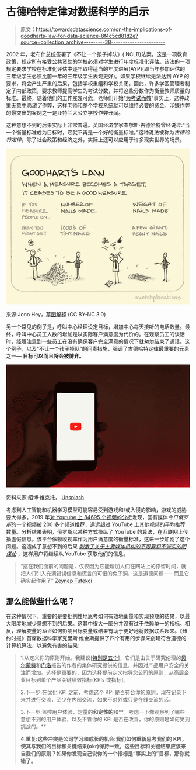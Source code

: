 # 古德哈特定律对数据科学的启示

> 原文：<https://towardsdatascience.com/on-the-implications-of-goodharts-law-for-data-science-8f4c5cd81d2e?source=collection_archive---------38----------------------->

2002 年，老布什总统签署了《不让一个孩子掉队》( NCLB)法案，这是一项教育政策，规定所有接受公共资助的学校必须对学生进行年度标准化评估。该法的一项规定要求学校在标准化评估中逐年取得适当的年度进展(AYP)(即当年参加评估的三年级学生必须比前一年的三年级学生表现更好)。如果学校继续无法达到 AYP 的要求，将会产生严重的后果，包括学校重组和学校关闭。因此，许多学区管理者制定了内部政策，要求教师提高学生的考试分数，并将这些分数作为衡量教师质量的标准。最终，随着他们的工作岌岌可危，老师们开始“[为考试而教](https://www.chalk.com/resources/teaching-to-the-test-vs-testing-what-you-teach-mastery-based-evaluations/)”事实上，这种政策无意中*刺激了*作弊，这样老师和整个学校系统就可以维持必要的资金。涉嫌作弊的最突出的案例之一是亚特兰大公立学校作弊丑闻。

这种意想不到的后果实际上非常普遍。英国经济学家查尔斯·古德哈特曾经说过:“当一个衡量标准成为目标时，它就不再是一个好的衡量标准。”这种说法被称为*古德哈特定律*，除了社会政策和经济之外，实际上还可以应用于许多现实世界的场景。

![](img/d19bb58bca2b776a828e5fac23364af7.png)

来源:Jono Hey，[草图解释](https://www.sketchplanations.com/post/167369765942/goodharts-law-when-a-measure-becomes-a-target) (CC BY-NC 3.0)

另一个常见的例子是，呼叫中心经理设定目标，增加中心每天接听的电话数量。最终，呼叫中心员工人数的增加是以实际客户满意度为代价的。在观察员工的谈话时，经理注意到一些员工在没有确保客户完全满意的情况下就匆匆结束了通话。这个例子，以及“不让一个孩子掉队”的问责措施，强调了古德哈特定律最重要的元素之一— **目标可以而且将会被博弈。**

![](img/b5370b79bbcf29aafa851bb419f64819.png)

资料来源:绍博·维克托， [Unsplash](https://unsplash.com/photos/UfseYCHvIH0)

考虑到人工智能和机器学习模型可能容易受到游戏和/或入侵的影响，游戏的威胁要大得多。2019 年[对 Youtube 上 84695 个视频的分析](https://twitter.com/gchaslot/status/1121603851675553793?s=20)发现，国有媒体*今日俄罗斯*的一个视频被 200 多个频道推荐，远远超过 YouTube 上其他视频的平均推荐数量。分析结果表明，俄罗斯以某种方式操纵了 YouTube 的算法，在互联网上传播虚假信息。该平台依赖收视率作为用户满意度的衡量标准，这进一步加剧了这个问题。这造成了意想不到的后果 [*刺激了关于主要媒体机构的不可靠和不诚实的阴谋论*](https://www.kdnuggets.com/2019/10/problem-metrics-big-problem-ai.html) ，这样用户将继续从 YouTube 获取他们的信息。

> “摆在我们面前的问题是，仅仅因为它能增加人们在网站上的停留时间，就把人们引入充满错误信息和谎言的可恨的兔子洞，这是道德问题——而且它确实起作用了” [Zeynep Tufekci](https://www.theguardian.com/technology/2018/feb/02/how-youtubes-algorithm-distorts-truth)

## 那么能做些什么呢？

在这种情况下，重要的是要批判性地思考如何有效地衡量和实现预期的结果，以最大限度地减少意想不到的后果。这其中很大一部分并没有过于依赖单一的指标。相反，理解变量的*组合*如何影响目标变量或结果有助于更好地将数据联系起来。《纽约时报》首席数据科学家克里斯·维金斯提供了四个有用的步骤来创建符合道德的计算机算法，以避免有害的结果:

> 1.从定义你的原则开始。我建议[[特别是五个](https://www.datascience.columbia.edu/ethical-principles-okrs-and-kpis-what-youtube-and-facebook-could-learn-tukey#fnref5)]，它们是由关于研究伦理的[贝尔蒙特](https://www.hhs.gov/ohrp/regulations-and-policy/belmont-report/index.html)和[门洛](https://www.caida.org/publications/papers/2012/menlo_report_actual_formatted/)报告的作者的集体研究提供的信息，并因对产品用户安全的关注而增加。选择是重要的，因为选择提前定义指导您公司的原则，从高层企业目标到单个产品关键绩效指标(KPIs 或指标]。
> 
> 2.下一步:在优化 KPI 之前，考虑这个 KPI 是否符合你的原则。现在记录下来并进行交流，至少在内部交流，如果不对外或只是在线交流的话。
> 
> 3.下一步:监控用户体验，定量的**和定性的**和**。考虑一下你观察到了哪些意想不到的用户体验，以及不管你的 KPI 是否在改善，你的原则是如何受到挑战的。**
> 
> **4.重复:这些冲突是公司学习和成长的机会:我们如何重新思考我们的 KPI，使其与我们的目标和关键结果(okr)保持一致，这些目标和关键结果应该来自我们的原则？**如果你发现自己说你的一个指标是“事实上的”目标，那你就错了。****